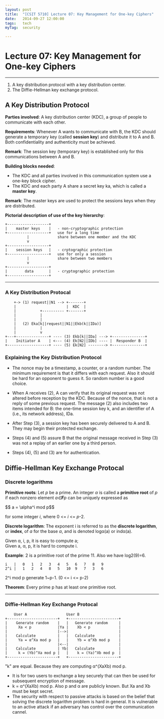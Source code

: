 ```yaml
---
layout: post
title:  "[CSIT 5710] Lecture 07: Key Management for One-key Ciphers"
date:   2014-09-27 12:00:00
tags:	tech
myTag:	security

---
```


# Lecture 07: Key Management for One-key Ciphers

---------------------------------------------------------------------------

1. A key distribution protocol with a key distribution center. 
2. The Diffie-Hellman key exchange protocol.

## A Key Distribution Protocol

**Parties involved**: A key distribution center (KDC), a group of people to communicate with each other.  

**Requirements**: Whenever A wants to communicate with B, the KDC should generate a temporary key (called **session key**) and distribute it to A and B. Both confidentiality and authenticity must be achieved.

**Remark**: The session key (temporary key) is established only for this communications between A and B.

**Building blocks needed**:

+ The KDC and all parties involved in this communication system use a one-key block cipher.
+ The KDC and each party A share a secret key ka, which is called a **master key**.

**Remark**: The master keys are used to protect the sessions keys when they are distributed.


**Pictorial description of use of the key hierarchy**:

	+-------------------+
	|	 master keys	|	- non-cryptographic protection
	+-------------------+	use for a long time
			  |				share between one member and the KDC
			  v
	+-------------------+
	|	 session keys	|	- crptographic protection
	+-------------------+	use for only a session
			  |				share between two members
			  v
	+-------------------+
	|		 data		|	- cryptographic protection
	+-------------------+	

--------------------

### A Key Distribution Protocal

	
		+->	(1) request||N1	--> +-------+
		|						|  KDC	|
		|			+---------- +-------+
		|			|
		|			|
		|	(2) Eka[k||request||N1||Ekb(k||IDa)]		
		|			|
		|			v
	+---+---------------+ ---- (3) Ekb[k||IDa] --->	+---------------+	
	|	 Initiator A	| <--- (4) Ek[N2||IDb] ----	|  Responder B	|
	+-------------------+ ---- (5) Ek[N2] -------->	+---------------+

### Explaining the Key Distribution Protocol

+ The nonce may be a timestamp, a counter, or a random number. The minimum requirement is that it differs with each request. Also it should be hard for an opponent to guess it. So random number is a good choice.

+ When A receives (2), A can verify that its original request was not altered before reception by the KDC. Because of the nonce, that is not a reply of some previous request. The message (2) also includes two items intended for B: the one-time session key k, and an identifier of A (i.e., its network address), IDa.

+ After Step (3), a session key has been securely delivered to A and B. They may begin their protected exchange.

+ Steps (4) and (5) assure B that the original message received in Step (3) was not a replay of an earlier one by a third person.
+ Steps (4), (5) and (3) are for authentication.


## Diffie-Hellman Key Exchange Protocal

### Discrete logarithms

**Primitive roots**: Let *p* be a prime. An integer *α* is called a **primitive root** of *p* if each nonzero element *a∈***F***p* can be uniquely expressed as

<div> $$ a = \alpha^i mod p$$ </div>

for some integer *i*, where 0 <= *i* <= *p*-2.

**Discrete logarithm**: The exponent i is referred to as the **discrete logarithm**, or **index**, of *a* for the base *α*, and is denoted logα(a) or indα(a).

Given α, i, p, it is easy to compute a;  
Given a, α, p, it is hard to compute i.

**Example**: 2 is a primitive root of the prime 11. Also we have log2(9)=6.

	i	|	0	1	2	3	4	5	6	7	8	9
	2^i	|	1	2	4	8	5	10	9	7	3	6

2^i mod p generate 1~p-1. (0 <= i <= p-2)

**Theorem**: Every prime p has at least one primitive root.

----------------------------

### Diffie-Hellman Key Exchange Protocal

		User A					User B
	+-----------------------+	+-----------------------+
	|	 Generate random	|	|	Generate random		|
	|	  Xa < p			|Ya |	 Xb < p				|
	|						|-->|						|
	|	 Calculate			|	|	Calculate			|
	|     Ya = α^Xa mod p	|	|	 Yb = α^Xb mod p	|
	|						|<--|						|
	|    Calculate			| Yb|	Calculate			|
	|     k = (Yb)^Xa mod p	|	|	 k = (Ya)^Xb mod p	|
	+-----------------------+	+-----------------------+	

"k" are equal. Because they are computing α^(XaXb) mod p.

+ It is for two users to exchange a key securely that can then be used for subsequent encryption of message.
+ k = α^(XaXb) mod p. Also p and α are publicly known. But Xa and Xb must be kept secret.
+ The security with respect to passive attacks is based on the belief that solving the discrete logarithm problem is hard in general. It is vulnerable to an active attack if an adversary has control over the communication cannel.
